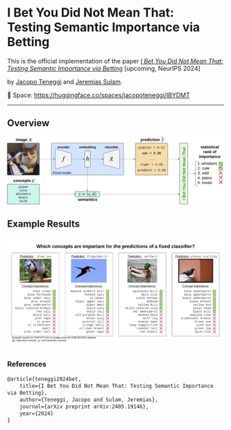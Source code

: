 # I Bet You Did Not Mean That:<br/>Testing Semantic Importance via Betting

This is the official implementation of the paper [*I Bet You Did Not Mean That: Testing Semantic Importance via Betting*](https://arxiv.org/abs/2405.19146) [upcoming, NeurIPS 2024]

by [Jacopo Teneggi](https://jacopoteneggi.github.io) and [Jeremias Sulam](https://sites.google.com/view/jsulam).

🤗 Space: https://huggingface.co/spaces/jacopoteneggi/IBYDMT

---

## Overview

![A stylized representation of the proposed method.](assets/overview.jpg)

## Example Results

![Example results on the CUB dataset.](assets/abstract.jpg)

### References

```
@article{teneggi2024bet,
    title={I Bet You Did Not Mean That: Testing Semantic Importance via Betting},
    author={Teneggi, Jacopo and Sulam, Jeremias},
    journal={arXiv preprint arXiv:2405.19146},
    year={2024}
}
```
